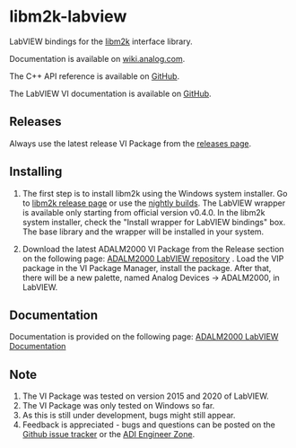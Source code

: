 # libm2k-labview

LabVIEW bindings for the [libm2k](https://github.com/analogdevicesinc/libm2k) interface library.

Documentation is available on [wiki.analog.com](https://wiki.analog.com/university/tools/m2k/labview).

The C++ API reference is available on [GitHub](https://analogdevicesinc.github.io/libm2k/index.html).

The LabVIEW VI documentation is available on [GitHub](https://analogdevicesinc.github.io/libm2k-labview/index.html).

## Releases

Always use the latest release VI Package from the [releases page](https://github.com/analogdevicesinc/libm2k-labview/releases/latest).


## Installing

1. The first step is to install libm2k using the Windows system installer. Go to [libm2k release page](https://github.com/analogdevicesinc/libm2k/releases/latest) or use the [nightly builds](https://ci.appveyor.com/project/analogdevicesinc/libm2k).
The LabVIEW wrapper is available only starting from official version v0.4.0.
In the libm2k system installer, check the "Install wrapper for LabVIEW bindings" box. The base library and the wrapper will be installed in your system.

2. Download the latest ADALM2000 VI Package from the Release section on the following page: [ADALM2000 LabVIEW repository](https://github.com/analogdevicesinc/libm2k-labview) .
Load the VIP package in the VI Package Manager, install the package.
After that, there will be a new palette, named Analog Devices -> ADALM2000, in LabVIEW.


## Documentation

Documentation is provided on the following page: [ADALM2000 LabVIEW Documentation](https://wiki.analog.com/university/tools/m2k/labview)


## Note

1. The VI Package was tested on version 2015 and 2020 of LabVIEW.
2. The VI Package was only tested on Windows so far.
3. As this is still under development, bugs might still appear.
4. Feedback is appreciated - bugs and questions can be posted on the [Github issue tracker](https://github.com/analogdevicesinc/libm2k/issues) or the [ADI Engineer Zone](https://ez.analog.com/adieducation/university-program/).
